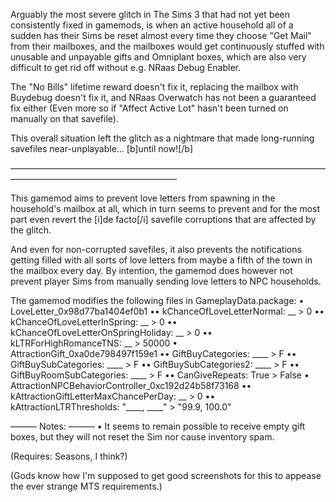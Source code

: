 Arguably the most severe glitch in The Sims 3 that had not yet been consistently fixed in gamemods, is when an active household all of a sudden has their Sims be reset almost every time they choose "Get Mail" from their mailboxes, and the mailboxes would get continuously stuffed with unusable and unpayable gifts and Omniplant boxes, which are also very difficult to get rid off without e.g. NRaas Debug Enabler.

The "No Bills" lifetime reward doesn't fix it, replacing the mailbox with Buydebug doesn't fix it, and NRaas Overwatch has not been a guaranteed fix either (Even more so if "Affect Active Lot" hasn't been turned on manually on that savefile).

This overall situation left the glitch as a nightmare that made long-running savefiles near-unplayable... [b]until now![/b]

———————————————————————————————————————————————————————

This gamemod aims to prevent love letters from spawning in the household's mailbox at all, which in turn seems to prevent and for the most part even revert the [i]de facto[/i] savefile corruptions that are affected by the glitch.

And even for non-corrupted savefiles, it also prevents the notifications getting filled with all sorts of love letters from maybe a fifth of the town in the mailbox every day. By intention, the gamemod does however not prevent player Sims from manually sending love letters to NPC households.

The gamemod modifies the following files in GameplayData.package:
• LoveLetter_0x98d77ba1404ef0b1
•• kChanceOfLoveLetterNormal: __ > 0
•• kChanceOfLoveLetterInSpring: __ > 0
•• kChanceOfLoveLetterOnSpringHoliday: __ > 0
•• kLTRForHighRomanceTNS: __ > 50000
• AttractionGift_0xa0de798497f159e1
•• GiftBuyCategories: ____ > F
•• GiftBuySubCategories: ____ > F
•• GiftBuySubCategories2: ____ > F
•• GiftBuyRoomSubCategories: ____ > F
•• CanGiveRepeats: True > False
• AttractionNPCBehaviorController_0xc192d24b58f73168
•• kAttractionGiftLetterMaxChancePerDay: __ > 0
•• kAttractionLTRThresholds: "____, ____" > "99.9, 100.0"

——— Notes: ———
• It seems to remain possible to receive empty gift boxes, but they will not reset the Sim nor cause inventory spam.






(Requires: Seasons, I think?)

(Gods know how I'm supposed to get good screenshots for this to appease the ever strange MTS requirements.)
